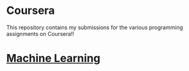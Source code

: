 # Coursera

This repository contains my submissions for the various programming assignments on Coursera!!

# [Machine Learning](https://github.com/aayushkothari11/Coursera/tree/master/Machine%20Learning)



